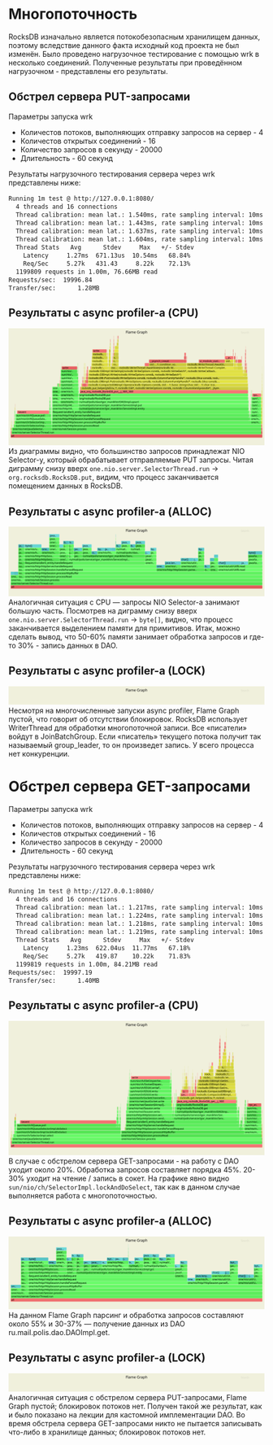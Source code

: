 #  Многопоточность

RocksDB изначально является потокобезопасным хранилищем данных, поэтому вследствие данного факта исходный код проекта не был изменён. 
Было проведено нагрузочное тестирование с помощью wrk в несколько соединений. Полученные результаты при проведённом нагрузочном - представлены его результаты.

## Обстрел сервера PUT-запросами
Параметры запуска wrk

* Количестов потоков, выполняющих отправку запросов на сервер - 4
* Количестов открытых соединений - 16
* Количество запросов в секунду - 20000
* Длительность - 60 секунд

Результаты нагрузочного тестирования сервера через wrk представлены ниже:

```
Running 1m test @ http://127.0.0.1:8080/
  4 threads and 16 connections
  Thread calibration: mean lat.: 1.540ms, rate sampling interval: 10ms
  Thread calibration: mean lat.: 1.443ms, rate sampling interval: 10ms
  Thread calibration: mean lat.: 1.637ms, rate sampling interval: 10ms
  Thread calibration: mean lat.: 1.604ms, rate sampling interval: 10ms
  Thread Stats   Avg      Stdev     Max   +/- Stdev
    Latency     1.27ms  671.13us  10.54ms   68.84%
    Req/Sec     5.27k   431.43     8.22k    72.13%
  1199809 requests in 1.00m, 76.66MB read
Requests/sec:  19996.84
Transfer/sec:      1.28MB
```
## Результаты с async profiler-а (CPU)
![Результаты с async profiler-а (CPU)](screens/report_2/cpu_put_rep_2.svg)
Из диаграммы видно, что большинство запросов принадлежат NIO Selector-у, который обрабатывает отправляемые PUT запросы. 
Читая диграмму снизу вверх `one.nio.server.SelectorThread.run` -> `org.rocksdb.RocksDB.put`, видим, что процесс заканчивается помещением данных в RocksDB.

## Результаты с async profiler-а (ALLOC)
![Результаты с async profiler-а (ALLOC)](screens/report_2/alloc_put_rep_2.svg)
Аналогичная ситуация с CPU — запросы NIO Selector-а занимают большую часть. 
Посмотрев на диграмму снизу вверх `one.nio.server.SelectorThread.run` -> `byte[]`, видно, что процесс заканчивается выделением памяти для примитивов. 
Итак, можно сделать вывод, что 50-60% памяти занимает обработка запросов и где-то 30% - запись данных в DAO.

## Результаты с async profiler-a (LOCK)
![Результаты с async profiler-a (LOCK)](screens/report_2/lock_put_rep_2.svg)
Несмотря на многочисленные запуски async profiler, Flame Graph пустой, что говорит об отсутствии блокировок. 
RocksDB использует WriterThread для обработки многопоточной записи. Все «писатели» войдут в JoinBatchGroup. 
Если «писатель» текущего потока получит так называемый group_leader, то он произведет запись. У всего процесса нет конкуренции.

# Обстрел сервера GET-запросами
Параметры запуска wrk

* Количестов потоков, выполняющих отправку запросов на сервер - 4
* Количестов открытых соединений - 16
* Количество запросов в секунду - 20000
* Длительность - 60 секунд

Результаты нагрузочного тестирования сервера через wrk представлены ниже:

```
Running 1m test @ http://127.0.0.1:8080/
  4 threads and 16 connections
  Thread calibration: mean lat.: 1.217ms, rate sampling interval: 10ms
  Thread calibration: mean lat.: 1.224ms, rate sampling interval: 10ms
  Thread calibration: mean lat.: 1.218ms, rate sampling interval: 10ms
  Thread calibration: mean lat.: 1.219ms, rate sampling interval: 10ms
  Thread Stats   Avg      Stdev     Max   +/- Stdev
    Latency     1.23ms  622.04us  11.77ms   67.18%
    Req/Sec     5.27k   419.87    10.22k    71.83%
  1199819 requests in 1.00m, 84.21MB read
Requests/sec:  19997.19
Transfer/sec:      1.40MB
```

## Результаты с async profiler-а (CPU)
![Результаты с async profiler-а (CPU)](screens/report_2/cpu_get_rep_2.svg)
В случае с обстрелом сервера GET-запросами - на работу с DAO уходит около 20%. Обработка запросов составляет порядка 45%. 
20-30% уходит на чтение / запись в сокет. На графике явно видно `sun/nio/ch/SelectorImpl.lockAndDoSelect`, так как в данном случае выполняется работа с многопоточностью.

## Результаты с async profiler-а (ALLOC)
![Результаты с async profiler-а (ALLOC)](screens/report_2/alloc_get_rep_2.svg)
На данном Flame Graph парсинг и обработка запросов составляют около 55% и 30-37% — получение данных из DAO ru.mail.polis.dao.DAOImpl.get.

## Результаты с async profiler-a (LOCK)
![Результаты с async profiler-a (LOCK)](screens/report_2/lock_get_rep_2.svg)
Аналогичная ситуация с обстрелом сервера PUT-запросами, Flame Graph пустой; блокировок потоков нет. 
Получен такой же результат, как и было показано на лекции для кастомной имплементации DAO. 
Во время обстрела сервера GET-запросами никто не пытается записывать что-либо в хранилище данных; блокировок потоков нет.
